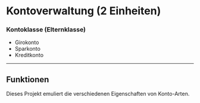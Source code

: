 # Kontoverwaltung (2 Einheiten)

### Kontoklasse (Elternklasse)

- Girokonto
- Sparkonto
- Kreditkonto

---

## Funktionen

Dieses Projekt emuliert die verschiedenen Eigenschaften von Konto-Arten.